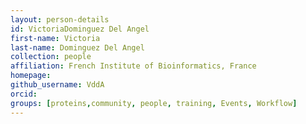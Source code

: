 ```yaml
---
layout: person-details
id: VictoriaDominguez Del Angel
first-name: Victoria
last-name: Dominguez Del Angel
collection: people
affiliation: French Institute of Bioinformatics, France
homepage:
github_username: VddA 
orcid:
groups: [proteins,community, people, training, Events, Workflow]
---
```

